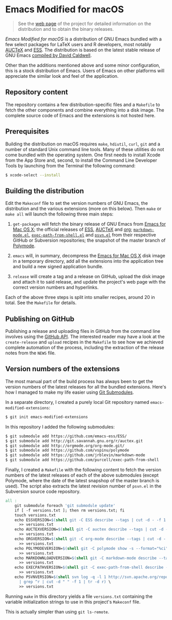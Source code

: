 # Emacs Modified for macOS

> See the [web page](https://vigou3.github.io/emacs-modified-macos) of
> the project for detailed information on the distribution and
> to obtain the binary releases.

*Emacs Modified for macOS* is a distribution of GNU Emacs bundled with a
few select packages for LaTeX users and R developers, most notably
[AUCTeX](https://www.gnu.org/software/auctex/) and
[ESS](https://ess.r-project.org). The distribution is based on the
latest stable release of GNU Emacs
[compiled by David Caldwell](https://emacsformacosx.com).

Other than the additions mentioned above and some minor configuration,
this is a stock distribution of Emacs. Users of Emacs on other
platforms will appreciate the similar look and feel of the
application.

## Repository content

The repository contains a few distribution-specific files and a
`Makefile` to fetch the other components and combine everything into a
disk image. The complete source code of Emacs and the extensions is
not hosted here.

## Prerequisites

Building the distribution on macOS requires `make`, `hdiutil`, `curl`,
`git` and a number of standard Unix command line tools. Many of these
utilities do not come bundled with the operating system. One first
needs to install Xcode from the App Store and, second, to install the
Command Line Developer Tools by launching from the Terminal the
following command:

```bash
$ xcode-select --install
```

## Building the distribution

Edit the `Makeconf` file to set the version numbers of GNU Emacs, the
distribution and the various extensions (more on this below). Then
`make` or `make all` will launch the following three main steps:

1. `get-packages` will fetch the binary release of GNU Emacs from
   [Emacs for Mac OS X](https://emacsformacosx.com); the official
   releases of [ESS](https://ess.r-project.org),
   [AUCTeX](https://www.gnu.org/software/auctex/) and
   [org](https://org-mode.org);
   [`markdown-mode.el`](https://github.com/jrblevin/markdown-mode),
   [`exec-path-from-shell.el`](https://github.com/purcell/exec-path-from-shell)
   and
   [`psvn.el`](http://svn.apache.org/repos/asf/subversion/trunk/contrib/client-side/emacs/)
   from their respective GitHub or Subversion repositories; the
   snapshot of the master branch of
   [Polymode](https://github.com/vspinu/polymode/).

2. `emacs` will, in summary, decompress the
   [Emacs for Mac OS X](https://emacsformacosx.com) disk image in a
   temporary directory, add all the extensions into the application
   tree and build a new signed application bundle.

3. `release` will create a tag and a release on GitHub, upload the
   disk image and attach it to said release, and update the project's
   web page with the correct version numbers and hyperlinks.

Each of the above three steps is split into smaller recipes, around 20
in total. See the `Makefile` for details.

## Publishing on GitHub

Publishing a release and uploading files in GitHub from the command
line involves using the
[GitHub API](https://developer.github.com/v3/). The interested reader
may have a look at the `create-release` and `upload` recipes in the
`Makefile` to see how we achieved complete automation of the process,
including the extraction of the release notes from the `NEWS` file.

## Version numbers of the extensions

The most manual part of the build process has always been to get the
version numbers of the latest releases for all the bundled extensions.
Here's how I managed to make my life easier using
[Git Submodules](https://git-scm.com/book/en/v2/Git-Tools-Submodules).

In a separate directory, I created a purely local Git repository named
`emacs-modified-extensions`:

```bash
$ git init emacs-modified-extensions
```

In this repository I added the following submodules:

```bash
$ git submodule add https://github.com/emacs-ess/ESS/
$ git submodule add http://git.savannah.gnu.org/r/auctex.git
$ git submodule add http://orgmode.org/org-mode.git/
$ git submodule add https://github.com/vspinu/polymode
$ git submodule add https://github.com/jrblevin/markdown-mode
$ git submodule add https://github.com/purcell/exec-path-from-shell
```

Finally, I created a `Makefile` with the following content to fetch
the version numbers of the latest releases of each of the above
submodules (except Polymode, where the date of the latest snapshop of
the master branch is used). The script also extracts the latest
revision number of `psvn.el` in the Subversion source code repository.

```Makefile
all :
	git submodule foreach 'git submodule update'
	if [ -f versions.txt ]; then rm versions.txt; fi
	touch versions.txt
	echo ESSVERSION=$(shell git -C ESS describe --tags | cut -d - -f 1 | tr -d v) \
	  >> versions.txt
	echo AUCTEXVERSION=$(shell git -C auctex describe --tags | cut -d - -f 1 | cut -d _ -f 2-3 | tr _ .) \
	  >> versions.txt
	echo ORGVERSION=$(shell git -C org-mode describe --tags | cut -d - -f 1 | cut -d _ -f 2) \
	  >> versions.txt
	echo POLYMODEVERSION=$(shell git -C polymode show -s --format="%ci" HEAD | cut -d " " -f 1) \
	  >> versions.txt
	echo MARKDOWNLOADVERSION=$(shell git -C markdown-mode describe --tags | cut -d - -f 1 | tr -d v) \
	  >> versions.txt
	echo EXECPATHVERSION=$(shell git -C exec-path-from-shell describe --tags | cut -d - -f 1) \
	  >> versions.txt
	echo PSVNVERSION=$(shell svn log -q -l 1 http://svn.apache.org/repos/asf/subversion/trunk/contrib/client-side/emacs/psvn.el \
	  | grep ^r | cut -d " " -f 1 | tr -d r) \
	  >> versions.txt
```

Running `make` in this directory yields a file `versions.txt`
containing the variable initialization strings to use in this
project's `Makeconf` file.

This is actually simpler than using `git ls-remote`.

